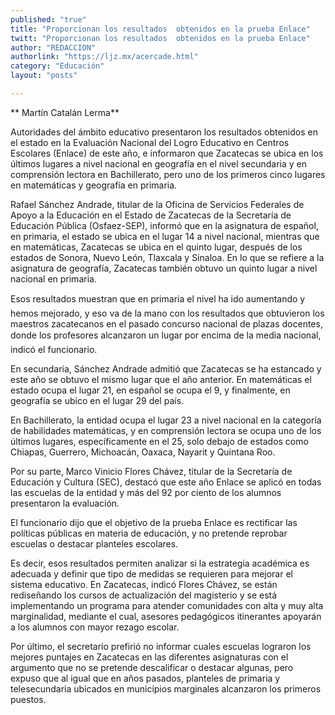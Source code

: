 ```yaml
---
published: "true"
title: "Proporcionan los resultados  obtenidos en la prueba Enlace"
twitt: "Proporcionan los resultados  obtenidos en la prueba Enlace"
author: "REDACCION"
authorlink: "https://ljz.mx/acercade.html"
category: "Educación"
layout: "posts"

---
```


** Martín Catalán Lerma**


  Autoridades del ámbito educativo presentaron los resultados obtenidos en el estado en la Evaluación Nacional del Logro Educativo en Centros Escolares (Enlace) de este año, e informaron que Zacatecas se ubica en los últimos lugares a nivel nacional en geografía en el nivel secundaria y en comprensión lectora en Bachillerato, pero uno de los primeros cinco lugares en matemáticas y geografía en primaria.



  Rafael Sánchez Andrade, titular de la Oficina de Servicios Federales de Apoyo a la Educación en el Estado de Zacatecas de la Secretaría de Educación Pública (Osfaez-SEP), informó que en la asignatura de español, en primaria, el estado se ubica en el lugar 14 a nivel nacional, mientras que en matemáticas, Zacatecas se ubica en el quinto lugar, después de los estados de Sonora, Nuevo León, Tlaxcala y Sinaloa. En lo que se refiere a la asignatura de geografía, Zacatecas también obtuvo un quinto lugar a nivel nacional en primaria.



  Esos resultados muestran que en primaria el nivel ha ido aumentando y hemos mejorado, y eso va de la mano con los resultados que obtuvieron los maestros zacatecanos en el pasado concurso nacional de plazas docentes, donde los profesores alcanzaron un lugar por encima de la media nacional, indicó el funcionario.



  En secundaria, Sánchez Andrade admitió que Zacatecas se ha estancado y este año se obtuvo el mismo lugar que el año anterior. En matemáticas el estado ocupa el lugar 21, en español se ocupa el 9, y finalmente, en geografía se ubico en el lugar 29 del país.



  En Bachillerato, la entidad ocupa el lugar 23 a nivel nacional en la categoría de habilidades matemáticas, y en comprensión lectora se ocupa uno de los últimos lugares, específicamente en el 25, solo debajo de estados como Chiapas, Guerrero, Michoacán, Oaxaca, Nayarit y Quintana Roo.



  Por su parte, Marco Vinicio Flores Chávez, titular de la Secretaría de Educación y Cultura (SEC), destacó que este año Enlace se aplicó en todas las escuelas de la entidad y más del 92 por ciento de los alumnos presentaron la evaluación.



  El funcionario dijo que el objetivo de la prueba Enlace es rectificar las políticas públicas en materia de educación, y no pretende reprobar escuelas o destacar planteles escolares.



  Es decir, esos resultados permiten analizar si la estrategia académica es adecuada y definir que tipo de medidas se requieren para mejorar el sistema educativo. En Zacatecas, indicó Flores Chávez, se están rediseñando los cursos de actualización del magisterio y se está implementando un programa para atender comunidades con alta y muy alta marginalidad, mediante el cual, asesores pedagógicos itinerantes apoyarán a los alumnos con mayor rezago escolar.



  Por último, el secretario prefirió no informar cuales escuelas lograron los mejores puntajes en Zacatecas en las diferentes asignaturas con el argumento que no se pretende descalificar o destacar algunas, pero expuso que al igual que en años pasados, planteles de primaria y telesecundaria ubicados en municipios marginales alcanzaron los primeros puestos.


 
